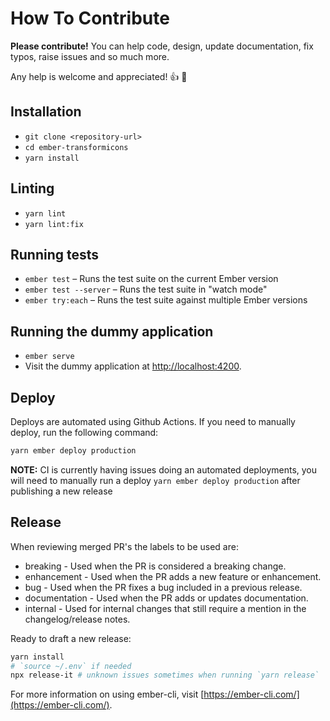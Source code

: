 # How To Contribute

**Please contribute!** You can help code, design, update documentation, fix typos, raise issues and so much more.

Any help is welcome and appreciated! :+1: :tada:

## Installation

* `git clone <repository-url>`
* `cd ember-transformicons`
* `yarn install`

## Linting

* `yarn lint`
* `yarn lint:fix`

## Running tests

* `ember test` – Runs the test suite on the current Ember version
* `ember test --server` – Runs the test suite in "watch mode"
* `ember try:each` – Runs the test suite against multiple Ember versions

## Running the dummy application

* `ember serve`
* Visit the dummy application at [http://localhost:4200](http://localhost:4200).

## Deploy

Deploys are automated using Github Actions. If you need to manually deploy, run the following command:

```sh
yarn ember deploy production
```

**NOTE:** CI is currently having issues doing an automated deployments, you will need to manually run a deploy `yarn ember deploy production` after publishing a new release

## Release

When reviewing merged PR's the labels to be used are:

* breaking - Used when the PR is considered a breaking change.
* enhancement - Used when the PR adds a new feature or enhancement.
* bug - Used when the PR fixes a bug included in a previous release.
* documentation - Used when the PR adds or updates documentation.
* internal - Used for internal changes that still require a mention in the
  changelog/release notes.

Ready to draft a new release:

```sh
yarn install
# `source ~/.env` if needed
npx release-it # unknown issues sometimes when running `yarn release`
```

For more information on using ember-cli, visit [https://ember-cli.com/](https://ember-cli.com/).

